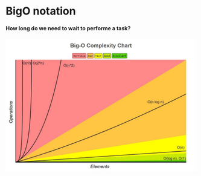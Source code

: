 # BigO notation

#### How long do we need to wait to performe a task?

![BigO Complexity Chart](big-o-complexity-chart.jpg)
